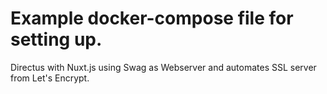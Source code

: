 <h1>Example docker-compose file for setting up.</h1>
<p>Directus with Nuxt.js using Swag as Webserver and automates SSL server from Let's Encrypt.</p>
